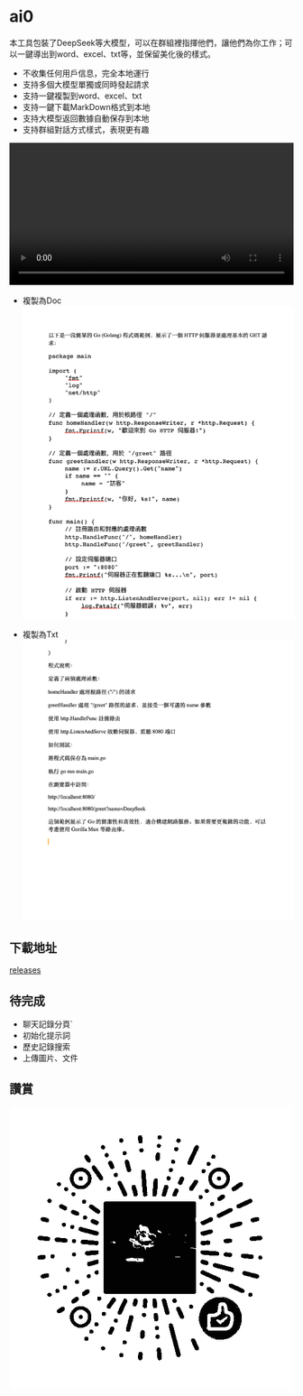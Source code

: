 # ai0

本工具包裝了DeepSeek等大模型，可以在群組裡指揮他們，讓他們為你工作；可以一鍵導出到word、excel、txt等，並保留美化後的樣式。

- 不收集任何用戶信息，完全本地運行
- 支持多個大模型單獨或同時發起請求
- 支持一鍵複製到word、excel、txt
- 支持一鍵下載MarkDown格式到本地
- 支持大模型返回數據自動保存到本地
- 支持群組對話方式樣式，表現更有趣

<video src="./screenshots/1.webm" autoplay width="100%">
</video>

- 複製為Doc
  ![複製為Doc](./screenshots/img.png)

- 複製為Txt
  ![複製為Txt](./screenshots/img_1.png)

## 下載地址

[releases](https://github.com/lizongying/ai0/releases)

## 待完成

- 聊天記錄分頁`
- 初始化提示詞
- 歷史記錄搜索
- 上傳圖片、文件

## 讚賞

![image](./screenshots/appreciate.png)